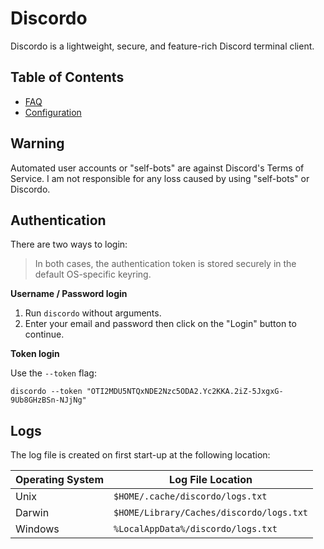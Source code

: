 # Discordo

Discordo is a lightweight, secure, and feature-rich Discord terminal client.

## Table of Contents

- [FAQ](./faq.md)
- [Configuration](./configuration.md)

## Warning

Automated user accounts or "self-bots" are against Discord's Terms of Service. I am not responsible for any loss caused by using "self-bots" or Discordo.

## Authentication

There are two ways to login:

> In both cases, the authentication token is stored securely in the default OS-specific keyring.

**Username / Password login**

1. Run `discordo` without arguments.
2. Enter your email and password then click on the "Login" button to continue.

**Token login**

Use the `--token` flag:

```
discordo --token "OTI2MDU5NTQxNDE2Nzc5ODA2.Yc2KKA.2iZ-5JxgxG-9Ub8GHzBSn-NJjNg"
```

## Logs

The log file is created on first start-up at the following location:

| Operating System | Log File Location                        |
| ---------------- | ---------------------------------------- |
| Unix             | `$HOME/.cache/discordo/logs.txt`         |
| Darwin           | `$HOME/Library/Caches/discordo/logs.txt` |
| Windows          | `%LocalAppData%/discordo/logs.txt`       |
